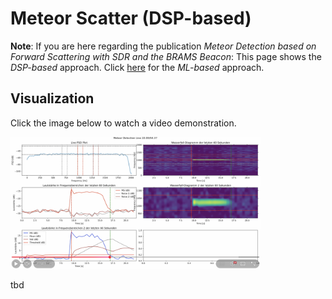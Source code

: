 # Meteor Scatter (DSP-based)

**Note**: If you are here regarding the publication *Meteor Detection based on Forward Scattering with SDR and the BRAMS Beacon*: This page shows the *DSP-based* approach. Click [here](/) for the *ML-based* approach.

## Visualization

Click the image below to watch a video demonstration.

<a href="https://www.youtube.com/watch?v=pJzIpvsYMjg">
  <img src="resources/youtube.png" alt="Visualization on YouTube" style="max-width:400px; height:auto;">
</a>

tbd
